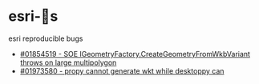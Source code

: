﻿# esri-🐛s
esri reproducible bugs

- [#01854519 - SOE IGeometryFactory.CreateGeometryFromWkbVariant throws on large multipolygon](/01854519)
- [#01973580 - propy cannot generate wkt while desktoppy can](/01854519)
